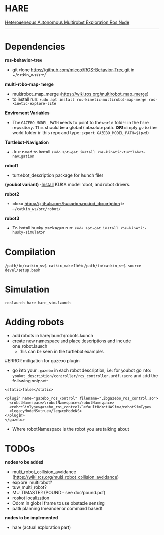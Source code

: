 # HARE
[Heterogeneous Autonomous Multirobot Exploration Ros Node](https://github.com/uga-ssrl/hare)

--------
# Dependencies
**ros-behavior-tree**
- git clone https://github.com/miccol/ROS-Behavior-Tree.git in ~/catkin_ws/src/

**multi-robo-map-merge**
- multirobot_map_merge (https://wiki.ros.org/multirobot_map_merge)
- to install run: ```sudo apt install ros-kinetic-multirobot-map-merge ros-kinetic-explore-lite```

**Enviroment Variables**
- The `GAZEBO_MODEL_PATH` needs to point to the `world` folder in the hare repository. This should be a global / absolute path. **OR!** simply go to the world folder in this repo and type: `export GAZEBO_MODEL_PATH=$(pwd)`

**Turtlebot-Navigation**
- Just need to install `sudo apt-get install ros-kinetic-turtlebot-navigation`

**robot1**
- turtlebot_description package for launch files


**(youbot variant)**
-[Install](http://www.youbot-store.com/wiki/index.php/Gazebo_simulation) KUKA model robot, and robot drivers.

**robot2**
- clone https://github.com/husarion/rosbot_description in ```~/catkin_ws/src/robot/```

**robot3**
- To install husky packages run: ```sudo apt-get install ros-kinetic-husky-simulator```

# Compilation
`/path/to/catkin_ws$ catkin_make`
then
`/path/to/catkin_ws$ source devel/setup.bash`

# Simulation
`roslaunch hare hare_sim.launch`

# Adding robots
- add robots in hare/launch/robots.launch
- create new namespace and place descriptions and include one_robot.launch
  - this can be seen in the turtlebot examples

#ERROR <LegaceModeNS> mitigation for gazebo plugin
- go into your ```.gazebo``` in each robot description, i.e: for youbot go into: ```youbot_description/controller/ros_controller.urdf.xacro``` and add the following snippet:

```<gazebo>
<static>false</static>

<plugin name="gazebo_ros_control" filename="libgazebo_ros_control.so">
  <robotNamespace>\robotNamespace</robotNamespace>
  <robotSimType>gazebo_ros_control/DefaultRobotHWSim</robotSimType>
  <legacyModeNS>true</legacyModeNS>
</plugin>
</gazebo>
```
- Where robotNamespace is the robot you are talking about

# TODOs
**nodes to be added**
- multi_robot_collision_avoidance (https://wiki.ros.org/multi_robot_collision_avoidance)
- explore_multirobot?
- tuw_multi_robot?
- MULTIMASTER (POUND - see doc/pound.pdf)
- rosbot localization
- Odom in global frame to use obstacle sensing
- path planning (meander or command based)

**nodes to be implemented**
- hare (actual exploration part)
